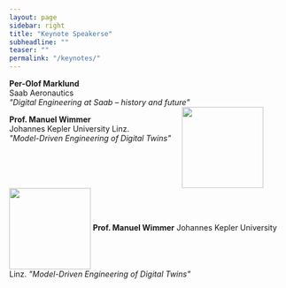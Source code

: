 ```yaml
---
layout: page
sidebar: right
title: "Keynote Speakerse"
subheadline: ""
teaser: ""
permalink: "/keynotes/"
---
```



<div style="clear: both;">
  <div style="float: left; margin-right 1em;">
    <img src="{{ site.urlimg }}/perolofmarklund.jpg" alt="" hspace="20">
  </div>
  <div>
      <b>Per-Olof Marklund</b><br>
    Saab Aeronautics<br>
    <i>"Digital Engineering at Saab – history and future"</i>
  </div>
</div>



<div style="clear: both;">
  <div style="float: left; margin-right 1em;">
  <p vertical-align="middle">
      <b>Prof. Manuel Wimmer</b><br>
    Johannes Kepler University Linz.<br>
    <i>"Model-Driven Engineering of Digital Twins"</i>
	</p>
  </div>
  <div>
      <img src="{{ site.urlimg }}/manuelwimmer.jpg" alt="" width="147" hspace="20" vertical-align="middle">
  </div>
</div>


<div>
  <img style="vertical-align:middle" src="{{ site.urlimg }}/manuelwimmer.jpg" alt="" width="147" alt="">
  <span style=""><b>Prof. Manuel Wimmer</b>
    Johannes Kepler University Linz.
    <i>"Model-Driven Engineering of Digital Twins"</i></span>
</div>